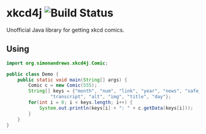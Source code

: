 # xkcd4j ![Build Status](https://travis-ci.org/simon-andrews/xkcd4j.svg?branch=master)
Unofficial Java library for getting xkcd comics.

## Using
```java
import org.simonandrews.xkcd4j.Comic;

public class Demo {
	public static void main(String[] args) {
		Comic c = new Comic(555);
		String[] keys = {"month", "num", "link", "year", "news", "safe_title",
				"transcript", "alt", "img", "title", "day"};
		for(int i = 0; i < keys.length; i++) {
			System.out.println(keys[i] + ": " + c.getData(keys[i]));
		}
	}
}
```
